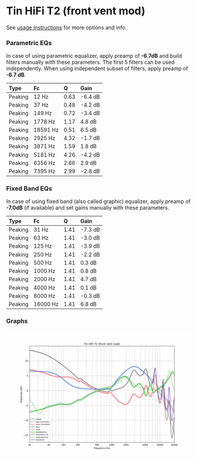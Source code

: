 # Tin HiFi T2 (front vent mod)
See [usage instructions](https://github.com/jaakkopasanen/AutoEq#usage) for more options and info.

### Parametric EQs
In case of using parametric equalizer, apply preamp of **-6.7dB** and build filters manually
with these parameters. The first 5 filters can be used independently.
When using independent subset of filters, apply preamp of **-6.7 dB**.

| Type    | Fc       |    Q | Gain    |
|:--------|:---------|:-----|:--------|
| Peaking | 12 Hz    | 0.63 | -6.4 dB |
| Peaking | 37 Hz    | 0.48 | -4.2 dB |
| Peaking | 149 Hz   | 0.72 | -3.4 dB |
| Peaking | 1778 Hz  | 1.17 | 4.8 dB  |
| Peaking | 18591 Hz | 0.51 | 6.5 dB  |
| Peaking | 2925 Hz  | 4.32 | -1.7 dB |
| Peaking | 3871 Hz  | 1.59 | 1.8 dB  |
| Peaking | 5181 Hz  | 4.26 | -4.2 dB |
| Peaking | 6356 Hz  | 2.66 | 2.9 dB  |
| Peaking | 7395 Hz  | 2.99 | -2.8 dB |

### Fixed Band EQs
In case of using fixed band (also called graphic) equalizer, apply preamp of **-7.0dB**
(if available) and set gains manually with these parameters.

| Type    | Fc       |    Q | Gain    |
|:--------|:---------|:-----|:--------|
| Peaking | 31 Hz    | 1.41 | -7.3 dB |
| Peaking | 63 Hz    | 1.41 | -3.0 dB |
| Peaking | 125 Hz   | 1.41 | -3.9 dB |
| Peaking | 250 Hz   | 1.41 | -2.2 dB |
| Peaking | 500 Hz   | 1.41 | 0.3 dB  |
| Peaking | 1000 Hz  | 1.41 | 0.8 dB  |
| Peaking | 2000 Hz  | 1.41 | 4.7 dB  |
| Peaking | 4000 Hz  | 1.41 | 0.1 dB  |
| Peaking | 8000 Hz  | 1.41 | -0.3 dB |
| Peaking | 16000 Hz | 1.41 | 6.8 dB  |

### Graphs
![](./Tin%20HiFi%20T2%20(front%20vent%20mod).png)